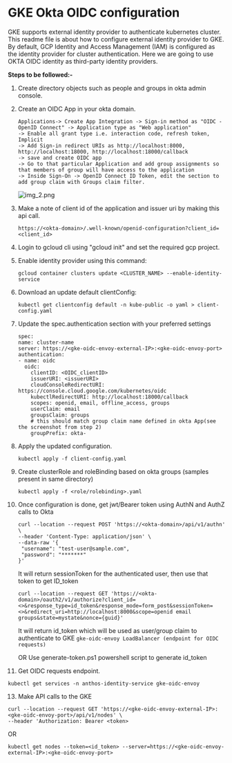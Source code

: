 # GKE Okta OIDC configuration 
GKE supports external identity provider to authenticate kubernetes cluster. This readme file is about how to configure 
external identity provider to GKE. By default, GCP Identity and Access Management (IAM) is configured as the identity
provider for cluster authentication. Here we are going to use OKTA OIDC identity as third-party identity providers.

**Steps to be followed:-**

1. Create directory objects such as people and groups in okta admin console.
2. Create an OIDC App in your okta domain.
    ```
   Applications-> Create App Integration -> Sign-in method as "OIDC - OpenID Connect" -> Application type as "Web application"
   -> Enable all grant type i.e. interaction code, refresh token, Implicit
   -> Add Sign-in redirect URIs as http://localhost:8000, http://localhost:18000, http://localhost:18000/callback
   -> save and create OIDC app
   -> Go to that particular Application and add group assignments so that members of group will have access to the application
   -> Inside Sign-On -> OpenID Connect ID Token, edit the section to add group claim with Groups claim filter.
   ```
   ![img_2.png](img_2.png)
3. Make a note of client id of the application and issuer uri by making this api call.
   ```
   https://<okta-domain>/.well-known/openid-configuration?client_id=<client_id>
   ```
4. Login to gcloud cli using "gcloud init" and set the required gcp project.
5. Enable identity provider using this command: 
   ```
   gcloud container clusters update <CLUSTER_NAME> --enable-identity-service
   ```
6. Download an update default clientConfig:
   ```
   kubectl get clientconfig default -n kube-public -o yaml > client-config.yaml
   ```
7. Update the spec.authentication section with your preferred settings
   ```
   spec:
   name: cluster-name
   server: https://<gke-oidc-envoy-external-IP>:<gke-oidc-envoy-port>
   authentication:
   - name: oidc
     oidc:
       clientID: <OIDC_clientID>
       issuerURI: <issuerURI>
       cloudConsoleRedirectURI: https://console.cloud.google.com/kubernetes/oidc
       kubectlRedirectURI: http://localhost:18000/callback
       scopes: openid, email, offline_access, groups
       userClaim: email
       groupsClaim: groups 
       # this should match group claim name defined in okta App(see the screenshot from step 2)
       groupPrefix: okta-
   ```
8. Apply the updated configuration.
   ```
   kubectl apply -f client-config.yaml
   ```
9. Create clusterRole and roleBinding based on okta groups (samples present in same directory)
   ```
   kubectl apply -f <role/rolebinding>.yaml
   ```
10. Once configuration is done, get jwt/Bearer token using AuthN and AuthZ calls to Okta
    ```
    curl --location --request POST 'https://<okta-domain>/api/v1/authn' \
    --header 'Content-Type: application/json' \
    --data-raw '{
     "username": "test-user@sample.com",
     "password": "*******"
    }'
    ```
    It will return sessionToken for the authenticated user, then use that token to get ID_token
    ```
    curl --location --request GET 'https://<okta-domain>/oauth2/v1/authorize?client_id=<>&response_type=id_token&response_mode=form_post&sessionToken=<>&redirect_uri=http://localhost:8000&scope=openid email groups&state=mystate&nonce={guid}'
    ```
    It will return id_token which will be used as user/group claim to authenticate to GKE `gke-oidc-envoy LoadBalancer (endpoint for OIDC requests)`
    
    OR 
    Use generate-token.ps1 powershell script to generate id_token 

12. Get OIDC requests endpoint.
   ```
   kubectl get services -n anthos-identity-service gke-oidc-envoy
   ```

13. Make API calls to the GKE 
   ```
   curl --location --request GET 'https://<gke-oidc-envoy-external-IP>:<gke-oidc-envoy-port>/api/v1/nodes' \
   --header 'Authorization: Bearer <token>
   ```
   OR
   ```
   kubectl get nodes --token=<id_token> --server=https://<gke-oidc-envoy-external-IP>:<gke-oidc-envoy-port>
   ```